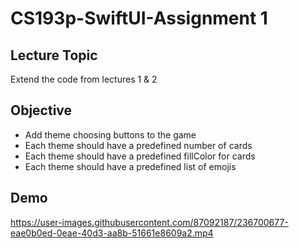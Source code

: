 #  CS193p-SwiftUI-Assignment 1

## Lecture Topic
Extend the code from lectures 1 & 2

## Objective
* Add theme choosing buttons to the game
* Each theme should have a predefined number of cards
* Each theme should have a predefined fillColor for cards
* Each theme should have a predefined list of emojis

## Demo
https://user-images.githubusercontent.com/87092187/236700677-eae0b0ed-0eae-40d3-aa8b-51661e8609a2.mp4



